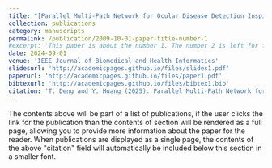 ```yaml
---
title: "[Parallel Multi-Path Network for Ocular Disease Detection Inspired by Visual Cognition Mechanism](https://ieeexplore.ieee.org/document/10700995)"
collection: publications
category: manuscripts
permalink: /publication/2009-10-01-paper-title-number-1
#excerpt: 'This paper is about the number 1. The number 2 is left for future work.'
date: 2024-09-01
venue: 'IEEE Journal of Biomedical and Health Informatics'
slidesurl: 'http://academicpages.github.io/files/slides1.pdf'
paperurl: 'http://academicpages.github.io/files/paper1.pdf'
bibtexurl: 'http://academicpages.github.io/files/bibtex1.bib'
citation: 'T. Deng and Y. Huang (2025). Parallel Multi-Path Network for Ocular Disease Detection Inspired by Visual Cognition Mechanism. IEEE Journal of Biomedical and Health Informatics. 29(1), pp. 345-357.'
---
```

The contents above will be part of a list of publications, if the user clicks the link for the publication than the contents of section will be rendered as a full page, allowing you to provide more information about the paper for the reader. When publications are displayed as a single page, the contents of the above "citation" field will automatically be included below this section in a smaller font.
